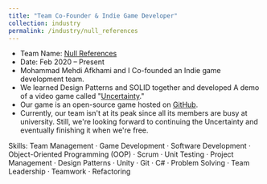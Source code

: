 ```yaml
---
title: "Team Co-Founder & Indie Game Developer"
collection: industry
permalink: /industry/null_references
---
```

- Team Name: [Null References](https://github.com/Null-References)
- Date: Feb 2020 – Present
- Mohammad Mehdi Afkhami and I Co-founded an Indie game development team.
- We learned Design Patterns and SOLID together and developed A demo of a video game called "[Uncertainty](../projects/Uncertainty)."
- Our game is an open-source game hosted on [GitHub](https://github.com/Null-References/Uncertainty).
- Currently, our team isn't at its peak since all its members are busy at university. Still, we're looking forward to continuing the Uncertainty and eventually finishing it when we're free.


Skills: Team Management · Game Development · Software Development · Object-Oriented Programming (OOP) · Scrum · Unit Testing · Project Management · Design Patterns · Unity · Git · C# · Problem Solving · Team Leadership · Teamwork · Refactoring





